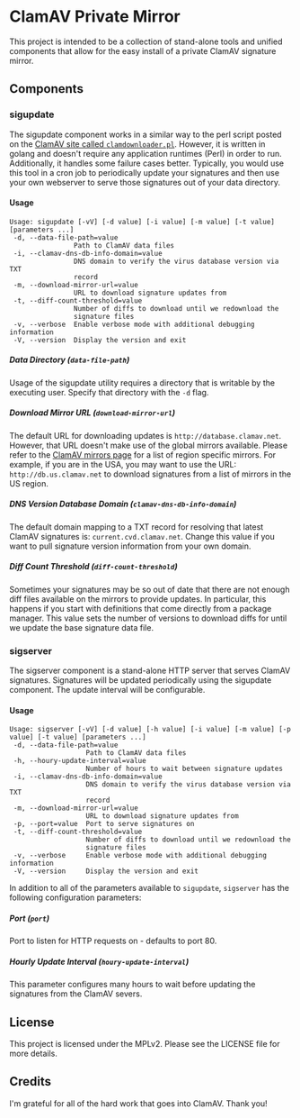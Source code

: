 ClamAV Private Mirror
=====================

This project is intended to be a collection of stand-alone tools and unified
components that allow for the easy install of a private ClamAV signature mirror.

## Components

### sigupdate

The sigupdate component works in a similar way to the perl script posted on the
[ClamAV site called `clamdownloader.pl`](https://www.clamav.net/documents/private-local-mirrors).
However, it is written in golang and doesn't require any application runtimes
(Perl) in order to run. Additionally, it handles some failure cases better. Typically,
you would use this tool in a cron job to periodically update your signatures and then
use your own webserver to serve those signatures out of your data directory.

#### Usage

```
Usage: sigupdate [-vV] [-d value] [-i value] [-m value] [-t value] [parameters ...]
 -d, --data-file-path=value
                Path to ClamAV data files
 -i, --clamav-dns-db-info-domain=value
                DNS domain to verify the virus database version via TXT
                record
 -m, --download-mirror-url=value
                URL to download signature updates from
 -t, --diff-count-threshold=value
                Number of diffs to download until we redownload the
                signature files
 -v, --verbose  Enable verbose mode with additional debugging information
 -V, --version  Display the version and exit
```

##### Data Directory (`data-file-path`)
Usage of the sigupdate utility requires a directory that is writable by the executing
user. Specify that directory with the `-d` flag.

##### Download Mirror URL (`download-mirror-url`)
The default URL for downloading updates is `http://database.clamav.net`. However,
that URL doesn't make use of the global mirrors available. Please refer to the [ClamAV
mirrors page](https://www.clamav.net/documents/mirrors) for a list of region specific
mirrors. For example, if you are in the USA, you may want to use the URL:
`http://db.us.clamav.net` to download signatures from a list of mirrors in the US region.

##### DNS Version Database Domain (`clamav-dns-db-info-domain`)
The default domain mapping to a TXT record for resolving that latest ClamAV
signatures is: `current.cvd.clamav.net`. Change this value if you want to pull
signature version information from your own domain.

##### Diff Count Threshold (`diff-count-threshold`)
Sometimes your signatures may be so out of date that there are not enough diff files
available on the mirrors to provide updates. In particular, this happens if you start
with definitions that come directly from a package manager. This value sets the number
of versions to download diffs for until we update the base signature data file.

### sigserver

The sigserver component is a stand-alone HTTP server that serves ClamAV signatures.
Signatures will be updated periodically  using the sigupdate component. The update
interval will be configurable.

#### Usage

```
Usage: sigserver [-vV] [-d value] [-h value] [-i value] [-m value] [-p value] [-t value] [parameters ...]
 -d, --data-file-path=value
                   Path to ClamAV data files
 -h, --houry-update-interval=value
                   Number of hours to wait between signature updates
 -i, --clamav-dns-db-info-domain=value
                   DNS domain to verify the virus database version via TXT
                   record
 -m, --download-mirror-url=value
                   URL to download signature updates from
 -p, --port=value  Port to serve signatures on
 -t, --diff-count-threshold=value
                   Number of diffs to download until we redownload the
                   signature files
 -v, --verbose     Enable verbose mode with additional debugging information
 -V, --version     Display the version and exit
```

In addition to all of the parameters available to `sigupdate`, `sigserver` has
the following configuration parameters:

##### Port (`port`)
Port to listen for HTTP requests on - defaults to port 80.

##### Hourly Update Interval (`houry-update-interval`)
This parameter configures many hours to wait before updating the signatures from
the ClamAV severs.

## License

This project is licensed under the MPLv2. Please see the LICENSE file for more details.

## Credits

I'm grateful for all of the hard work that goes into ClamAV. Thank you!
